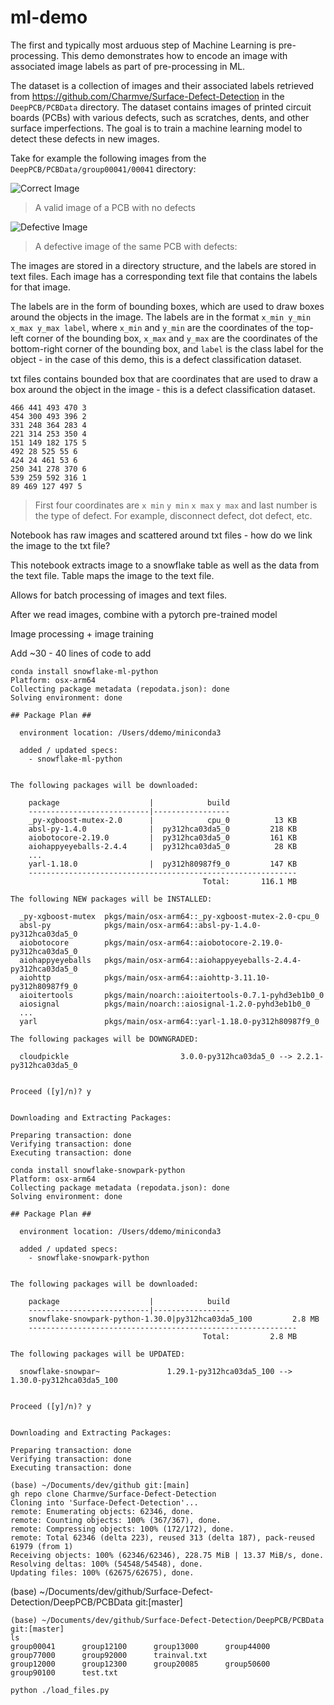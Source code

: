 # ml-demo

The first and typically most arduous step of Machine Learning is pre-processing. This demo demonstrates how to encode an image with associated image labels as part of pre-processing in ML.

The dataset is a collection of images and their associated labels retrieved from https://github.com/Charmve/Surface-Defect-Detection in the `DeepPCB/PCBData` directory. The dataset contains images of printed circuit boards (PCBs) with various defects, such as scratches, dents, and other surface imperfections. The goal is to train a machine learning model to detect these defects in new images.

Take for example the following images from the `DeepPCB/PCBData/group00041/00041` directory:

![Correct Image](https://github.com/Charmve/Surface-Defect-Detection/blob/master/DeepPCB/PCBData/group00041/00041/00041000_temp.jpg)

> A valid image of a PCB with no defects

![Defective Image](https://github.com/Charmve/Surface-Defect-Detection/blob/master/DeepPCB/PCBData/group00041/00041/00041000_test.jpg)

> A defective image of the same PCB with defects:


The images are stored in a directory structure, and the labels are stored in text files. Each image has a corresponding text file that contains the labels for that image.

The labels are in the form of bounding boxes, which are used to draw boxes around the objects in the image. The labels are in the format `x_min y_min x_max y_max label`, where `x_min` and `y_min` are the coordinates of the top-left corner of the bounding box, `x_max` and `y_max` are the coordinates of the bottom-right corner of the bounding box, and `label` is the class label for the object - in the case of this demo, this is a defect classification dataset.

txt files contains bounded box that are coordinates that are used to draw a box around the object in the image - this is a defect classification dataset.


```text
466 441 493 470 3
454 300 493 396 2
331 248 364 283 4
221 314 253 350 4
151 149 182 175 5
492 28 525 55 6
424 24 461 53 6
250 341 278 370 6
539 259 592 316 1
89 469 127 497 5
```

> First four coordinates are `x min` `y min` `x max` `y max` and last number is the type of defect. For example, disconnect defect, dot defect, etc.



Notebook has raw images and scattered around txt files - how do we link the image to the txt file?

This notebook extracts image to a snowflake table as well as the data from the text file. Table maps the image to the text file.

Allows for batch processing of images and text files.

After we read images, combine with a pytorch pre-trained model 

Image processing + image training 

Add ~30 - 40 lines of code to add 




```shell
conda install snowflake-ml-python
Platform: osx-arm64
Collecting package metadata (repodata.json): done
Solving environment: done

## Package Plan ##

  environment location: /Users/ddemo/miniconda3

  added / updated specs:
    - snowflake-ml-python


The following packages will be downloaded:

    package                    |            build
    ---------------------------|-----------------
    _py-xgboost-mutex-2.0      |            cpu_0          13 KB
    absl-py-1.4.0              |  py312hca03da5_0         218 KB
    aiobotocore-2.19.0         |  py312hca03da5_0         161 KB
    aiohappyeyeballs-2.4.4     |  py312hca03da5_0          28 KB
    ...
    yarl-1.18.0                |  py312h80987f9_0         147 KB
    ------------------------------------------------------------
                                           Total:       116.1 MB

The following NEW packages will be INSTALLED:

  _py-xgboost-mutex  pkgs/main/osx-arm64::_py-xgboost-mutex-2.0-cpu_0 
  absl-py            pkgs/main/osx-arm64::absl-py-1.4.0-py312hca03da5_0 
  aiobotocore        pkgs/main/osx-arm64::aiobotocore-2.19.0-py312hca03da5_0 
  aiohappyeyeballs   pkgs/main/osx-arm64::aiohappyeyeballs-2.4.4-py312hca03da5_0 
  aiohttp            pkgs/main/osx-arm64::aiohttp-3.11.10-py312h80987f9_0 
  aioitertools       pkgs/main/noarch::aioitertools-0.7.1-pyhd3eb1b0_0 
  aiosignal          pkgs/main/noarch::aiosignal-1.2.0-pyhd3eb1b0_0 
  ...
  yarl               pkgs/main/osx-arm64::yarl-1.18.0-py312h80987f9_0 

The following packages will be DOWNGRADED:

  cloudpickle                         3.0.0-py312hca03da5_0 --> 2.2.1-py312hca03da5_0 


Proceed ([y]/n)? y


Downloading and Extracting Packages:
                                                                                                                                                                    
Preparing transaction: done                                                                                                                                         
Verifying transaction: done                                                                                                                                         
Executing transaction: done                                                                                                                                         
```

```shell
conda install snowflake-snowpark-python
Platform: osx-arm64
Collecting package metadata (repodata.json): done
Solving environment: done

## Package Plan ##

  environment location: /Users/ddemo/miniconda3

  added / updated specs:
    - snowflake-snowpark-python


The following packages will be downloaded:

    package                    |            build
    ---------------------------|-----------------
    snowflake-snowpark-python-1.30.0|py312hca03da5_100         2.8 MB
    ------------------------------------------------------------
                                           Total:         2.8 MB

The following packages will be UPDATED:

  snowflake-snowpar~               1.29.1-py312hca03da5_100 --> 1.30.0-py312hca03da5_100 


Proceed ([y]/n)? y


Downloading and Extracting Packages:
                                                                                                                                                                    
Preparing transaction: done
Verifying transaction: done
Executing transaction: done
```

```shell
(base) ~/Documents/dev/github git:[main]
gh repo clone Charmve/Surface-Defect-Detection
Cloning into 'Surface-Defect-Detection'...
remote: Enumerating objects: 62346, done.
remote: Counting objects: 100% (367/367), done.
remote: Compressing objects: 100% (172/172), done.
remote: Total 62346 (delta 223), reused 313 (delta 187), pack-reused 61979 (from 1)
Receiving objects: 100% (62346/62346), 228.75 MiB | 13.37 MiB/s, done.
Resolving deltas: 100% (54548/54548), done.
Updating files: 100% (62675/62675), done.
```

(base) ~/Documents/dev/github/Surface-Defect-Detection/DeepPCB/PCBData git:[master]

```shell
(base) ~/Documents/dev/github/Surface-Defect-Detection/DeepPCB/PCBData git:[master]
ls
group00041      group12100      group13000      group44000      group77000      group92000      trainval.txt
group12000      group12300      group20085      group50600      group90100      test.txt
```


```shell
python ./load_files.py
```
